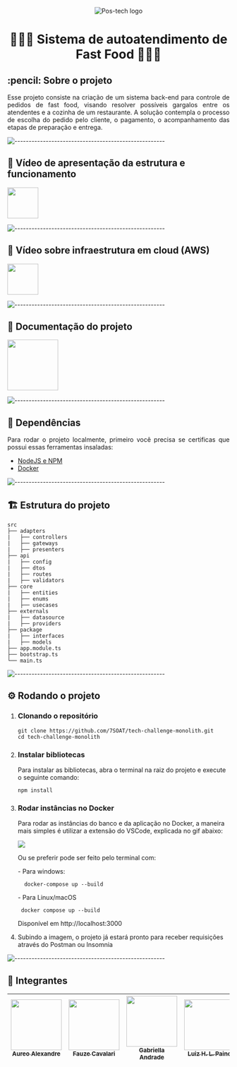 <p align="center">
  <img src="https://i.ibb.co/nM93Y6b/Novo-Projeto.png" alt="Pos-tech logo">
</p>
<h1 align="center">🍔🥤🍨 Sistema de autoatendimento de Fast Food 🍨🥤🍔</h1>

<h2 id="sobre-o-projeto"> :pencil: Sobre o projeto</h2>

<p align="justify">
  Esse projeto consiste na criação de um sistema back-end para controle de pedidos de fast food, visando resolver possíveis gargalos entre os atendentes e a cozinha de um restaurante. A solução contempla o processo de escolha do pedido pelo cliente, o pagamento, o acompanhamento das etapas de preparação e entrega.
</p>

![-----------------------------------------------------](https://raw.githubusercontent.com/andreasbm/readme/master/assets/lines/rainbow.png)
<h2>🎥 Vídeo de apresentação da estrutura e funcionamento</h2>

[<img src="https://cdn-icons-png.flaticon.com/512/4404/4404094.png" width=70>](https://drive.google.com/drive/u/0/folders/13cednbUegCMEEQxIiqef6je6HTAj3qna)

![-----------------------------------------------------](https://raw.githubusercontent.com/andreasbm/readme/master/assets/lines/rainbow.png)

<h2>🎥 Vídeo sobre infraestrutura em cloud (AWS)</h2>

[<img src="https://cdn-icons-png.flaticon.com/512/4404/4404094.png" width=70>](https://drive.google.com/drive/u/0/folders/13cednbUegCMEEQxIiqef6je6HTAj3qna)

![-----------------------------------------------------](https://raw.githubusercontent.com/andreasbm/readme/master/assets/lines/rainbow.png)

<h2>📄 Documentação do projeto</h2>

[<img src="https://i.pinimg.com/originals/36/98/41/369841848d679cef173ae2b0f5ed6e39.png" width=115 >](https://miro.com/welcomeonboard/ZXM3dDZEMWNYazBaZEcxMDQ4UGFSOHRUVUZhcjJsTHZDVEJuMUhkeUl3d2ZnTndZUmhncUxRbEJlYVVxREN4b3wzNDU4NzY0NTg2NjE5MjYzNTE1fDI=?share_link_id=439093219851)

![-----------------------------------------------------](https://raw.githubusercontent.com/andreasbm/readme/master/assets/lines/rainbow.png)

<h2 id="requisitos"> 📃 Dependências</h2>

<p align="justify">
  Para rodar o projeto localmente, primeiro você precisa se certificas que possui essas ferramentas insaladas:
</p>

* [NodeJS e NPM](https://nodejs.org/en)
* [Docker](https://www.docker.com/products/docker-desktop/)

![-----------------------------------------------------](https://raw.githubusercontent.com/andreasbm/readme/master/assets/lines/rainbow.png)
<h2>🏗️ Estrutura do projeto</h2>

```
src
├── adapters
|   ├── controllers
|   ├── gateways
|   ├── presenters
├── api
|   ├── config
|   ├── dtos
|   ├── routes
|   ├── validators
├── core
|   ├── entities
|   ├── enums
|   ├── usecases
├── externals
|   ├── datasource
|   ├── providers
├── package
|   ├── interfaces
|   ├── models
├── app.module.ts
├── bootstrap.ts
└── main.ts
```
![-----------------------------------------------------](https://raw.githubusercontent.com/andreasbm/readme/master/assets/lines/rainbow.png)
<h2 id="requisitos"> ⚙️ Rodando o projeto</h2>

<ol start="1">
  <li>
    <h3>Clonando o repositório</h3>

    git clone https://github.com/7SOAT/tech-challenge-monolith.git
    cd tech-challenge-monolith
  </li>
  <li>
    <h3>Instalar bibliotecas</h3>
    <p>Para instalar as bibliotecas, abra o terminal na raiz do projeto e execute o seguinte comando:</p>

    npm install
  </li>
  <li>
    <h3>Rodar instâncias no Docker</h3>
    <p>Para rodar as instâncias do banco e da aplicação no Docker, a maneira mais simples é utilizar a extensão do VSCode, explicada no gif abaixo:</p>
    <img src="https://code.visualstudio.com/assets/docs/containers/overview/select-subset.gif">
    <p>Ou se preferir pode ser feito pelo terminal com:</p>
    <p> - Para windows:</p>

      docker-compose up --build

   <p> - Para Linux/macOS</p>

     docker compose up --build


  Disponível em <link>http://localhost:3000</link>

  </li>
  <li>Subindo a imagem, o projeto já estará pronto para receber requisições através do Postman ou Insomnia</li>
</ol>

![-----------------------------------------------------](https://raw.githubusercontent.com/andreasbm/readme/master/assets/lines/rainbow.png)

<h2 id="requisitos"> 👤 Integrantes</h2>

[<img src="https://avatars.githubusercontent.com/u/76217994?v=4" width=115 > <br> <sub> Aureo Alexandre </sub>](https://github.com/Aureo-Bueno) | [<img src="https://avatars.githubusercontent.com/u/97612275?v=4" width=115 > <br> <sub> Fauze Cavalari </sub>](https://github.com/devfauze) | [<img src="https://avatars.githubusercontent.com/u/53823656?v=4" width=115 > <br> <sub> Gabriella Andrade </sub>](https://github.com/GabiAndradeD) | [<img src="https://avatars.githubusercontent.com/u/61785785?v=4" width=115 > <br> <sub> Luiz H. L. Paino </sub>](https://github.com/luizhlpaino) |
| :---: | :---: | :---: | :---: |

